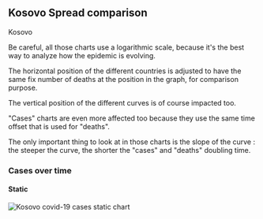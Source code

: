 ## Kosovo Spread comparison 

Kosovo



Be careful, all those charts use a logarithmic scale, because it's the best way to analyze how the epidemic is evolving.
 
The horizontal position of the different countries is adjusted to have the same fix number of deaths at the position in the graph, for comparison purpose.

The vertical position of the different curves is of course impacted too.

"Cases" charts are even more affected too because they use the same time offset that is used for "deaths".

The only important thing to look at in those charts is the slope of the curve : the steeper the curve, the shorter the "cases" and "deaths" doubling time.



 
### Cases over time
 
#### Static
![Kosovo covid-19 cases static chart](https://raw.githubusercontent.com/madlag/coronavirus_study/master/notebooks/graphs/2020-03-20/countries/Kosovo/2020-03-20_Kosovo_deaths.png "Kosovo covid-19 cases static chart")   

